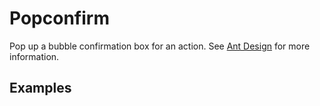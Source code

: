 # Popconfirm

Pop up a bubble confirmation box for an action. See [Ant Design](https://ant.design/components/popconfirm/) for more information.

## Examples

<demo name="basic"></demo>
